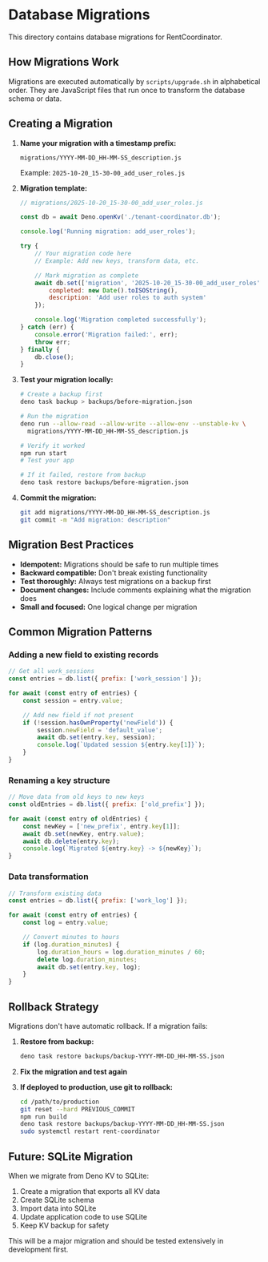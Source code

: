 # Database Migrations

This directory contains database migrations for RentCoordinator.

## How Migrations Work

Migrations are executed automatically by `scripts/upgrade.sh` in alphabetical order. They are JavaScript files that run once to transform the database schema or data.

## Creating a Migration

1. **Name your migration with a timestamp prefix:**
   ```
   migrations/YYYY-MM-DD_HH-MM-SS_description.js
   ```
   Example: `2025-10-20_15-30-00_add_user_roles.js`

2. **Migration template:**
   ```javascript
   // migrations/2025-10-20_15-30-00_add_user_roles.js

   const db = await Deno.openKv('./tenant-coordinator.db');

   console.log('Running migration: add_user_roles');

   try {
       // Your migration code here
       // Example: Add new keys, transform data, etc.

       // Mark migration as complete
       await db.set(['migration', '2025-10-20_15-30-00_add_user_roles'], {
           completed: new Date().toISOString(),
           description: 'Add user roles to auth system'
       });

       console.log('Migration completed successfully');
   } catch (err) {
       console.error('Migration failed:', err);
       throw err;
   } finally {
       db.close();
   }
   ```

3. **Test your migration locally:**
   ```bash
   # Create a backup first
   deno task backup > backups/before-migration.json

   # Run the migration
   deno run --allow-read --allow-write --allow-env --unstable-kv \
     migrations/YYYY-MM-DD_HH-MM-SS_description.js

   # Verify it worked
   npm run start
   # Test your app

   # If it failed, restore from backup
   deno task restore backups/before-migration.json
   ```

4. **Commit the migration:**
   ```bash
   git add migrations/YYYY-MM-DD_HH-MM-SS_description.js
   git commit -m "Add migration: description"
   ```

## Migration Best Practices

- **Idempotent:** Migrations should be safe to run multiple times
- **Backward compatible:** Don't break existing functionality
- **Test thoroughly:** Always test migrations on a backup first
- **Document changes:** Include comments explaining what the migration does
- **Small and focused:** One logical change per migration

## Common Migration Patterns

### Adding a new field to existing records

```javascript
// Get all work_sessions
const entries = db.list({ prefix: ['work_session'] });

for await (const entry of entries) {
    const session = entry.value;

    // Add new field if not present
    if (!session.hasOwnProperty('newField')) {
        session.newField = 'default_value';
        await db.set(entry.key, session);
        console.log(`Updated session ${entry.key[1]}`);
    }
}
```

### Renaming a key structure

```javascript
// Move data from old keys to new keys
const oldEntries = db.list({ prefix: ['old_prefix'] });

for await (const entry of oldEntries) {
    const newKey = ['new_prefix', entry.key[1]];
    await db.set(newKey, entry.value);
    await db.delete(entry.key);
    console.log(`Migrated ${entry.key} -> ${newKey}`);
}
```

### Data transformation

```javascript
// Transform existing data
const entries = db.list({ prefix: ['work_log'] });

for await (const entry of entries) {
    const log = entry.value;

    // Convert minutes to hours
    if (log.duration_minutes) {
        log.duration_hours = log.duration_minutes / 60;
        delete log.duration_minutes;
        await db.set(entry.key, log);
    }
}
```

## Rollback Strategy

Migrations don't have automatic rollback. If a migration fails:

1. **Restore from backup:**
   ```bash
   deno task restore backups/backup-YYYY-MM-DD_HH-MM-SS.json
   ```

2. **Fix the migration and test again**

3. **If deployed to production, use git to rollback:**
   ```bash
   cd /path/to/production
   git reset --hard PREVIOUS_COMMIT
   npm run build
   deno task restore backups/backup-YYYY-MM-DD_HH-MM-SS.json
   sudo systemctl restart rent-coordinator
   ```

## Future: SQLite Migration

When we migrate from Deno KV to SQLite:

1. Create a migration that exports all KV data
2. Create SQLite schema
3. Import data into SQLite
4. Update application code to use SQLite
5. Keep KV backup for safety

This will be a major migration and should be tested extensively in development first.
